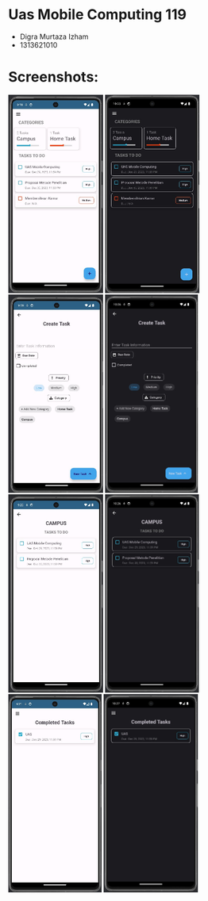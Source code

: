 # Uas Mobile Computing 119

- Digra Murtaza Izham
- 1313621010

# Screenshots:
<img src="/screenshots/Light1.jpg" height="400px"/> <img src="/screenshots/Dark1.jpg" height="400px"/> 
<img src="/screenshots/Light2.jpg" height="400px"/> <img src="/screenshots/Dark2.jpg" height="400px"/> 
<img src="/screenshots/Light3.jpg" height="400px"/> <img src="/screenshots/Dark3.jpg" height="400px"/>
<img src="/screenshots/Light4.jpg" height="400px"/> <img src="/screenshots/Dark4.jpg" height="400px"/> 
